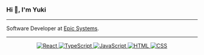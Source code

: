 ### Hi 👋, I'm Yuki

---

Software Developer at [Epic Systems](https://www.epic.com/).

---

<p align="center">
  <a href="https://react.dev/" target="_blank">
    <img src="https://img.shields.io/badge/-ReactJs-61DAFB.svg?logo=react&logoColor=white&style=flat-square" alt="React">
  </a>
  <a href="https://www.typescriptlang.org/" target="_blank">
    <img src="https://shields.io/badge/TypeScript-3178C6?logo=TypeScript&logoColor=FFF&style=flat-square" alt="TypeScript">
  </a>
  <a href="https://www.javascript.com/" target="_blank">
    <img src="https://img.shields.io/badge/JavaScript-%23F7DF1E.svg?style=flat-square&logo=javascript&logoColor=black" alt="JavaScript">
  </a>
  <a href="https://html.com/" target="_blank">
    <img src="https://img.shields.io/badge/HTML-%23E34F26.svg?style=flat-square&logo=html5&logoColor=white" alt="HTML">
  </a>
  <a href="https://www.w3.org/Style/CSS/Overview.en.html" target="_blank">
    <img src="https://img.shields.io/badge/CSS-%231572B6.svg?style=flat-square&logo=css3&logoColor=white" alt="CSS">
  </a>
</p>

<!--
🌐 Visit my portfolio website for more information and to get in touch.
👋 Check out my personal blog for articles and insights.
✍️ Follow me on Medium for more written content.

-->
